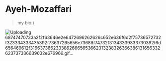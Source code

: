# Ayeh-Mozaffari
> my bio:)

![Uploading 68747470733a2f2f63646e2e6472696262626c652e636f6d2f75736572732f323334333435392f73637265656e73686f74732f31343339333730392f6d656469612f31663736623338626665653662313238326366386131656332623737336639632e676966.gif…]()
